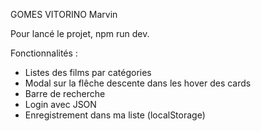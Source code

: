 GOMES VITORINO Marvin

Pour lancé le projet, npm run dev.

Fonctionnalités : 

  - Listes des films par catégories
  - Modal sur la flêche descente dans les hover des cards
  - Barre de recherche
  - Login avec JSON
  - Enregistrement dans ma liste (localStorage)
